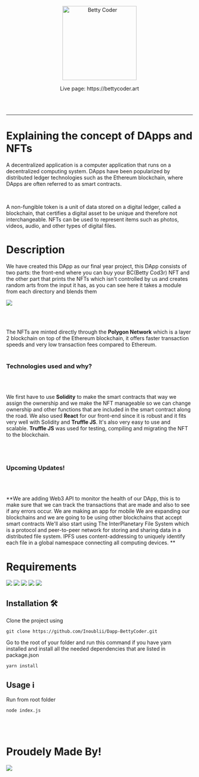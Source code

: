 <p align="center"><img src="https://s9.gifyu.com/images/20.0cbffc70.gif" alt="Betty Coder" width="200"/></p>
<p align="center">Live page: https://bettycoder.art</p>
<br/><br/>

---

# Explaining the concept of DApps and NFTs

A decentralized application is a computer application that runs on a decentralized computing system. DApps have been popularized by distributed ledger technologies such as the Ethereum blockchain, where DApps are often referred to as smart contracts.

<br>

A non-fungible token is a unit of data stored on a digital ledger, called a blockchain, that certifies a digital asset to be unique and therefore not interchangeable. NFTs can be used to represent items such as photos, videos, audio, and other types of digital files.

# Description

We have created this DApp as our final year project, this DApp consists of two parts: the front-end where you can buy your BC(Betty Cod3r) NFT and the other part that prints the NFTs which isn't controlled by us and creates random arts from the input it has, as you can see here it takes a module from each directory and blends them

<img src="https://i.ibb.co/tPgWCD0/index.png">

<br/><br/>

The NFTs are minted directly through the **Polygon Network** which is a layer 2 blockchain on top of the Ethereum blockchain, it offers faster transaction speeds and very low transaction fees compared to Ethereum.
<br/><br/>

### Technologies used and why?

<br/><br/>

We first have to use **Solidity** to make the smart contracts that way we assign the ownership and we make the NFT manageable so we can change ownership and other functions that are included in the smart contract along the road.
We also used **React** for our front-end since it is robust and it fits very well with Solidity and **Truffle JS**. It's also very easy to use and scalable.
**Truffle JS** was used for testing, compiling and migrating the NFT to the blockchain.


<br/><br/>

### Upcoming Updates!

<br/><br/>

**We are adding Web3 API to monitor the health of our DApp, this is to make sure that we can track the transactions that are made and also to see if any errors occur.
We are making an app for mobile
We are expanding our blockchains and we are going to be using other blockchains that accept smart contracts
We'll also start using The InterPlanetary File System which is a protocol and peer-to-peer network for storing and sharing data in a distributed file system. IPFS uses content-addressing to uniquely identify each file in a global namespace connecting all computing devices.
**

# Requirements

[<img src="https://img.shields.io/badge/Solidity-Required-green?logo=Solidity">](https://www.npmjs.com/package/solc)
[<img src="https://img.shields.io/badge/React-Required-green?logo=React">](https://www.npmjs.com/package/react)
[<img src="https://img.shields.io/badge/Node-Required-green?logo=Node.js">](https://www.npmjs.com/package/node)
[<img src="https://img.shields.io/badge/Truffle-Required-green?logo=">](https://www.npmjs.com/package/truffle)
[<img src="https://img.shields.io/badge/Yarn-Required-green?logo=Yarn">](https://www.npmjs.com/package/yarn)

## Installation 🛠️

Clone the project using
```
git clone https://github.com/Inoublii/Dapp-BettyCoder.git
```
Go to the root of your folder and run this command if you have yarn installed and install all the needed dependencies that are listed in package.json
```
yarn install
```

## Usage ℹ️

Run from root folder
```
node index.js
```
<br/><br/>

# Proudely Made By!
<a href="https://github.com/Inoublii/Dapp-BettyCoder/graphs/contributors">
  <img src="https://contrib.rocks/image?repo=Inoublii/Dapp-BettyCoder" />
</a>
